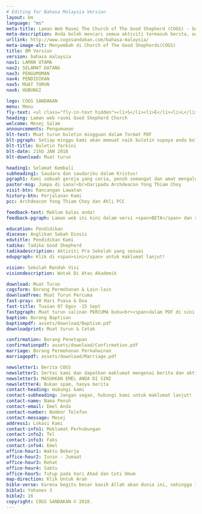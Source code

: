 ```yaml
---
# Editing for Bahasa Malaysia Version
layout: bm
language: "ms"
meta-title: Laman Web Rasmi The Church of The Good Shepherd (COGS) - Gereja Anglikan
meta-description: Anda boleh mencari semua aktiviti termasuk berita, acara, pengumuman dan maklumat yang berkaitan dengan The Church of The Good Shepherd (COGS) di Sandakan.
urllink: http://www.cogssandakan.com/bahasa-malaysia/
meta-image-alt: Menyembah di Church of The Good Shepherds(COGS)
title: BM Version
version: bahasa malaysia
nav1: LAMAN UTAMA
nav2: SELAMAT DATANG
nav3: PENGUMUMAN
nav4: PENDIDIKAN
nav5: MUAT TURUN
nav6: HUBUNGI

logo: COGS SANDAKAN
menu: Menu
fly-text: <ul class="fly-in-text hidden"><li>S</li><li>E</li><li>L</li><li>A</li><li>M</li><li>A</li><li>T</li><li>D</li><li>A</li><li>T</li><li>A</li><li>N</li><li>G</li></ul>
heading: Laman web rasmi Good Shepherd Church
welcome: Mesej Salam
announcements: Pengumuman
blt-text: Muat turun buletin mingguan dalam format PDF
blt-pgraph: Setiap minggu kami akan memuat naik buletin supaya anda boleh membacanya di telefon pintar anda (buletin yang dicetak masih ada pada setiap kebaktian).
blt-title: Buletin Terkini
blt-date: 21hb JAN 2018
blt-download: Muat turun

heading1: Selamat Kembali
subheading1: Saudara dan saudariku dalam Kristus!
pgraph1: Kami sebuah gereja yang ceria, penuh semangat dan amat mengalu-alukan mereka yang ingin mengenali Yesus dan yang ingin menjalani versi kehidupan mereka yang terbaik. Lokasi gereja kami mudah ditemui dan kami mempunyai rancangan-rancangan yang besar untuk tahun-tahun yang mendatang. Silalah kunjungi salah satu daripada sesi ibadah hari Sabtu atau Ahad dan sambutlah ucapan selamat datang yang penuh kehangatan. Kami ingin bertemu dengan anda!
pastor-msg: Jumpa di sana!<br>Daripada Archdeacon Yong Thiam Choy
visit-btn: Rancangan Lawatan
history-btn: Perjalanan Kami
pcc: Archdeacon Yong Thiam Choy dan Ahli PCC

feedback-text: Maklum balas anda!
feedback-pgraph: Laman web ini kini dalam versi <span>BETA</span> dan sasaran kami adalah untuk memberitahu pelawat tentang aktiviti terkini, berita, kejadian/peristiwa dan pengumuman. Kami berbesar hati sekiranya anda boleh memberi maklum balas demi penambahbaikan laman web ini. Sila klik di <span><a href="https://goo.gl/forms/CMb7j9jtieQ6QbVJ2" target="_blank">sini</a></span> untuk maklum balas anda. Terima kasih!

education: Pendidikan
diocese: Anglikan Sabah Diosis
edutitle: Pendidikan Kami
tadika: Tadika Good Shepherd
tadikadescription: Aktiviti Pra Sekolah yang sesuai
edupgraph: Klik di <span>sini</span> untuk maklumat lanjut!

vision: Sekolah Rendah Visi
visiondescription: Watak Di Atas Akademik

download: Muat Turun
cogsform: Borang Permohonan & Lain-lain
downloadfree: Muat Turun Percuma
fast-pray: 40 Hari Puasa & Doa
fast-title: Tuaian 07 Ogos -15 Sept
fastpgraph: Muat turun salinan PERCUMA buku<br><span>dalam PDF di sini
baptism: Borong Baptisan
baptismpdf: assets/download/Baptism.pdf
downloadprint: Muat turun & Cetak

confirmation: Borang Penetapan
confirmationpdf: assets/download/Confirmation.pdf
marriage: Borang Permohonan Perkahwinan
marriagepdf: assets/download/Marriage.pdf

newsletter1: Berita COGS
newsletter2: Sertai kami dan dapatkan maklumat mengenai berita dan aktiviti terkini. Jangan terlepas sebarang perincian aktiviti kami yang melibatkan anda.
newsletter3: MASUKKAN EMEL ANDA DI SINI
newslettter4: Bukan spam, hanya berita
contact-heading: Hubungi kami
contact-subheading: Jangan segan, hubungi kami untuk maklumat lanjut!
contact-name: Nama Penuh
contact-email: Emel Anda
contact-number: Nombor Telefon
contact-message: Mesej
address1: Lokasi Kami
contact-info1: Maklumat Perhubungan
contact-info2: Tel
contact-info3: Faks
contact-info4: Emel
office-hour1: Waktu Bekerja
office-hour2: Isnin - Jumaat
office-hour3: Rehat
office-hour4: Sabtu
office-hour5: Tutup pada hari Ahad dan Cuti Umum
map-direction: Klik Untuk Arah
bible-verse: Karena begitu besar kasih Allah akan dunia ini, sehingga Ia telah mengaruniakan Anak-Nya yang tunggal, supaya setiap orang yang percaya kepada-Nya tidak binasa, melainkan beroleh hidup yang kekal.
bible1: Yohanes 3
bible2: 16
copyright: COGS SANDAKAN © 2018.
---
```

